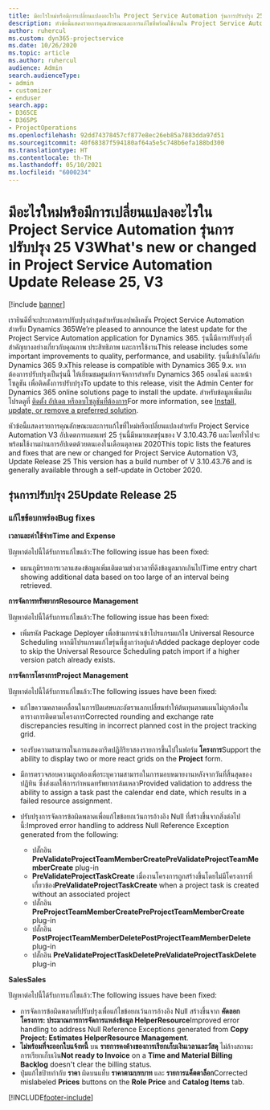 ```yaml
---
title: มีอะไรใหม่หรือมีการเปลี่ยนแปลงอะไรใน Project Service Automation รุ่นการปรับปรุง 25 V3
description: หัวข้อนี้แสดงรายการคุณลักษณะและการแก้ไขที่พร้อมใช้งานใน Project Service Automation รุ่นการปรับปรุง 25 V3
author: ruhercul
ms.custom: dyn365-projectservice
ms.date: 10/26/2020
ms.topic: article
ms.author: ruhercul
audience: Admin
search.audienceType:
- admin
- customizer
- enduser
search.app:
- D365CE
- D365PS
- ProjectOperations
ms.openlocfilehash: 92dd74378457cf877e8ec26eb85a7883dda97d51
ms.sourcegitcommit: 40f68387f594180af64a5e5c748b6efa188bd300
ms.translationtype: HT
ms.contentlocale: th-TH
ms.lasthandoff: 05/10/2021
ms.locfileid: "6000234"
---
```

# <a name="whats-new-or-changed-in-project-service-automation-update-release-25-v3"></a><span data-ttu-id="4080b-103">มีอะไรใหม่หรือมีการเปลี่ยนแปลงอะไรใน Project Service Automation รุ่นการปรับปรุง 25 V3</span><span class="sxs-lookup"><span data-stu-id="4080b-103">What's new or changed in Project Service Automation Update Release 25, V3</span></span>

[!include [banner](../includes/psa-now-project-operations.md)]

<span data-ttu-id="4080b-104">เรายินดีที่จะประกาศการปรับปรุงล่าสุดสำหรับแอปพลิเคชัน Project Service Automation สำหรับ Dynamics 365</span><span class="sxs-lookup"><span data-stu-id="4080b-104">We’re pleased to announce the latest update for the Project Service Automation application for Dynamics 365.</span></span> <span data-ttu-id="4080b-105">รุ่นนี้มีการปรับปรุงที่สำคัญบางอย่างเกี่ยวกับคุณภาพ ประสิทธิภาพ และการใช้งาน</span><span class="sxs-lookup"><span data-stu-id="4080b-105">This release includes some important improvements to quality, performance, and usability.</span></span> <span data-ttu-id="4080b-106">รุ่นนี้เข้ากันได้กับ Dynamics 365 9.x</span><span class="sxs-lookup"><span data-stu-id="4080b-106">This release is compatible with Dynamics 365 9.x.</span></span> <span data-ttu-id="4080b-107">หากต้องการปรับปรุงเป็นรุ่นนี้ ให้เยี่ยมชมศูนย์การจัดการสำหรับ Dynamics 365 ออนไลน์ และหน้าโซลูชัน เพื่อติดตั้งการปรับปรุง</span><span class="sxs-lookup"><span data-stu-id="4080b-107">To update to this release, visit the Admin Center for Dynamics 365 online solutions page to install the update.</span></span> <span data-ttu-id="4080b-108">สำหรับข้อมูลเพิ่มเติม โปรดดูที่ [ติดตั้ง อัปเดต หรือลบโซลูชันที่ต้องการ](/power-platform/admin/install-remove-preferred-solution)</span><span class="sxs-lookup"><span data-stu-id="4080b-108">For more information, see [Install, update, or remove a preferred solution](/power-platform/admin/install-remove-preferred-solution).</span></span>

<span data-ttu-id="4080b-109">หัวข้อนี้แสดงรายการคุณลักษณะและการแก้ไขที่ใหม่หรือเปลี่ยนแปลงสำหรับ Project Service Automation V3 อัปเดตการเผยแพร่ 25 รุ่นนี้มีหมายเลขรุ่นของ V 3.10.43.76 และโดยทั่วไปจะพร้อมใช้งานผ่านการอัปเดตด้วยตนเองในเดือนตุลาคม 2020</span><span class="sxs-lookup"><span data-stu-id="4080b-109">This topic lists the features and fixes that are new or changed for Project Service Automation V3, Update Release 25 This version has a build number of V 3.10.43.76 and is generally available through a self-update in October 2020.</span></span>

## <a name="update-release-25"></a><span data-ttu-id="4080b-110">รุ่นการปรับปรุง 25</span><span class="sxs-lookup"><span data-stu-id="4080b-110">Update Release 25</span></span>

### <a name="bug-fixes"></a><span data-ttu-id="4080b-111">แก้ไขข้อบกพร่อง</span><span class="sxs-lookup"><span data-stu-id="4080b-111">Bug fixes</span></span>

<span data-ttu-id="4080b-112">**เวลาและค่าใช้จ่าย**</span><span class="sxs-lookup"><span data-stu-id="4080b-112">**Time and Expense**</span></span>

<span data-ttu-id="4080b-113">ปัญหาต่อไปนี้ได้รับการแก้ไขแล้ว:</span><span class="sxs-lookup"><span data-stu-id="4080b-113">The following issue has been fixed:</span></span>

- <span data-ttu-id="4080b-114">แผนภูมิรายการเวลาแสดงข้อมูลเพิ่มเติมตามช่วงเวลาที่ดึงข้อมูลมากเกินไป</span><span class="sxs-lookup"><span data-stu-id="4080b-114">Time entry chart showing additional data based on too large of an interval being retrieved.</span></span>

<span data-ttu-id="4080b-115">**การจัดการทรัพยากร**</span><span class="sxs-lookup"><span data-stu-id="4080b-115">**Resource Management**</span></span>

<span data-ttu-id="4080b-116">ปัญหาต่อไปนี้ได้รับการแก้ไขแล้ว:</span><span class="sxs-lookup"><span data-stu-id="4080b-116">The following issue has been fixed:</span></span>

- <span data-ttu-id="4080b-117">เพิ่มรหัส Package Deployer เพื่อข้ามการนำเข้าโปรแกรมแก้ไข Universal Resource Scheduling หากมีโปรแกรมแก้ไขรุ่นที่สูงกว่าอยู่แล้ว</span><span class="sxs-lookup"><span data-stu-id="4080b-117">Added package deployer code to skip the Universal Resource Scheduling patch import if a higher version patch already exists.</span></span>

<span data-ttu-id="4080b-118">**การจัดการโครงการ**</span><span class="sxs-lookup"><span data-stu-id="4080b-118">**Project Management**</span></span>

<span data-ttu-id="4080b-119">ปัญหาต่อไปนี้ได้รับการแก้ไขแล้ว:</span><span class="sxs-lookup"><span data-stu-id="4080b-119">The following issues have been fixed:</span></span>

- <span data-ttu-id="4080b-120">แก้ไขความคลาดเคลื่อนในการปัดเศษและอัตราแลกเปลี่ยนทำให้ต้นทุนตามแผนไม่ถูกต้องในตารางการติดตามโครงการ</span><span class="sxs-lookup"><span data-stu-id="4080b-120">Corrected rounding and exchange rate discrepancies resulting in incorrect planned cost in the project tracking grid.</span></span>
- <span data-ttu-id="4080b-121">รองรับความสามารถในการแสดงกริดปฏิกิริยาสองรายการขึ้นไปในฟอร์ม **โครงการ**</span><span class="sxs-lookup"><span data-stu-id="4080b-121">Support the ability to display two or more react grids on the **Project** form.</span></span>
- <span data-ttu-id="4080b-122">มีการตรวจสอบความถูกต้องเพื่อระบุความสามารถในการมอบหมายงานหลังจากวันที่สิ้นสุดของปฏิทิน ซึ่งส่งผลให้การกำหนดทรัพยากรล้มเหลว</span><span class="sxs-lookup"><span data-stu-id="4080b-122">Provided validation to address the ability to assign a task past the calendar end date, which results in a failed resource assignment.</span></span>
- <span data-ttu-id="4080b-123">ปรับปรุงการจัดการข้อผิดพลาดเพื่อแก้ไขข้อยกเว้นการอ้างอิง Null ที่สร้างขึ้นจากสิ่งต่อไปนี้:</span><span class="sxs-lookup"><span data-stu-id="4080b-123">Improved error handling to address Null Reference Exception generated from the following:</span></span>

    - <span data-ttu-id="4080b-124">ปลั๊กอิน **PreValidateProjectTeamMemberCreate**</span><span class="sxs-lookup"><span data-stu-id="4080b-124">**PreValidateProjectTeamMemberCreate** plug-in</span></span>
    - <span data-ttu-id="4080b-125">**PreValidateProjectTaskCreate** เมื่องานโครงการถูกสร้างขึ้นโดยไม่มีโครงการที่เกี่ยวข้อง</span><span class="sxs-lookup"><span data-stu-id="4080b-125">**PreValidateProjectTaskCreate** when a project task is created without an associated project</span></span>
    - <span data-ttu-id="4080b-126">ปลั๊กอิน **PreProjectTeamMemberCreate**</span><span class="sxs-lookup"><span data-stu-id="4080b-126">**PreProjectTeamMemberCreate** plug-in</span></span>
    - <span data-ttu-id="4080b-127">ปลั๊กอิน **PostProjectTeamMemberDelete**</span><span class="sxs-lookup"><span data-stu-id="4080b-127">**PostProjectTeamMemberDelete** plug-in</span></span>
    - <span data-ttu-id="4080b-128">ปลั๊กอิน **PreValidateProjectTaskDelete**</span><span class="sxs-lookup"><span data-stu-id="4080b-128">**PreValidateProjectTaskDelete** plug-in</span></span>

<span data-ttu-id="4080b-129">**Sales**</span><span class="sxs-lookup"><span data-stu-id="4080b-129">**Sales**</span></span>

<span data-ttu-id="4080b-130">ปัญหาต่อไปนี้ได้รับการแก้ไขแล้ว:</span><span class="sxs-lookup"><span data-stu-id="4080b-130">The following issues have been fixed:</span></span>

- <span data-ttu-id="4080b-131">การจัดการข้อผิดพลาดที่ปรับปรุงเพื่อแก้ไขข้อยกเว้นการอ้างอิง Null สร้างขึ้นจาก **คัดลอกโครงการ: ประมาณการการจัดการแหล่งข้อมูล HelperResource**</span><span class="sxs-lookup"><span data-stu-id="4080b-131">Improved error handling to address Null Reference Exceptions generated from **Copy Project: Estimates HelperResource Management**.</span></span>
- <span data-ttu-id="4080b-132">**ไม่พร้อมที่จะออกใบแจ้งหนี้** บน **รายการคงค้างของการเรียกเก็บเงินเวลาและวัสดุ** ไม่ล้างสถานะการเรียกเก็บเงิน</span><span class="sxs-lookup"><span data-stu-id="4080b-132">**Not ready to Invoice** on a **Time and Material Billing Backlog** doesn't clear the billing status.</span></span>
- <span data-ttu-id="4080b-133">ปุ่มแก้ไขป้ายกำกับ **ราคา** ผิดบนแท็บ **ราคาตามบทบาท** และ **รายการแค็ตตาล็อก**</span><span class="sxs-lookup"><span data-stu-id="4080b-133">Corrected mislabeled **Prices** buttons on the **Role Price** and **Catalog Items** tab.</span></span>


[!INCLUDE[footer-include](../includes/footer-banner.md)]